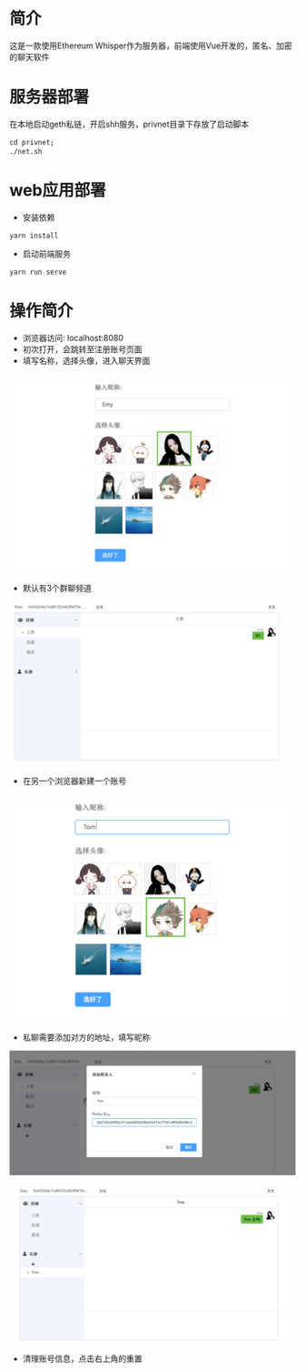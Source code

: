 # 简介
这是一款使用Ethereum Whisper作为服务器，前端使用Vue开发的，匿名、加密的聊天软件

# 服务器部署
在本地启动geth私链，开启shh服务，privnet目录下存放了启动脚本
```
cd privnet;
./net.sh
```

# web应用部署
- 安装依赖
```
yarn install
```
- 启动前端服务
```
yarn run serve
```

# 操作简介
- 浏览器访问: localhost:8080
- 初次打开，会跳转至注册账号页面
- 填写名称，选择头像，进入聊天界面

![signup](https://github.com/stephenwu2020/whisper-chat/blob/master/tutorial/signup.png)
- 默认有3个群聊频道

![groups](https://github.com/stephenwu2020/whisper-chat/blob/master/tutorial/group.png)
- 在另一个浏览器新建一个账号

![other](https://github.com/stephenwu2020/whisper-chat/blob/master/tutorial/u2.png)
- 私聊需要添加对方的地址，填写昵称

![priv](https://github.com/stephenwu2020/whisper-chat/blob/master/tutorial/privchat.png)

![priv2](https://github.com/stephenwu2020/whisper-chat/blob/master/tutorial/privchat2.png)
- 清理账号信息，点击右上角的重置